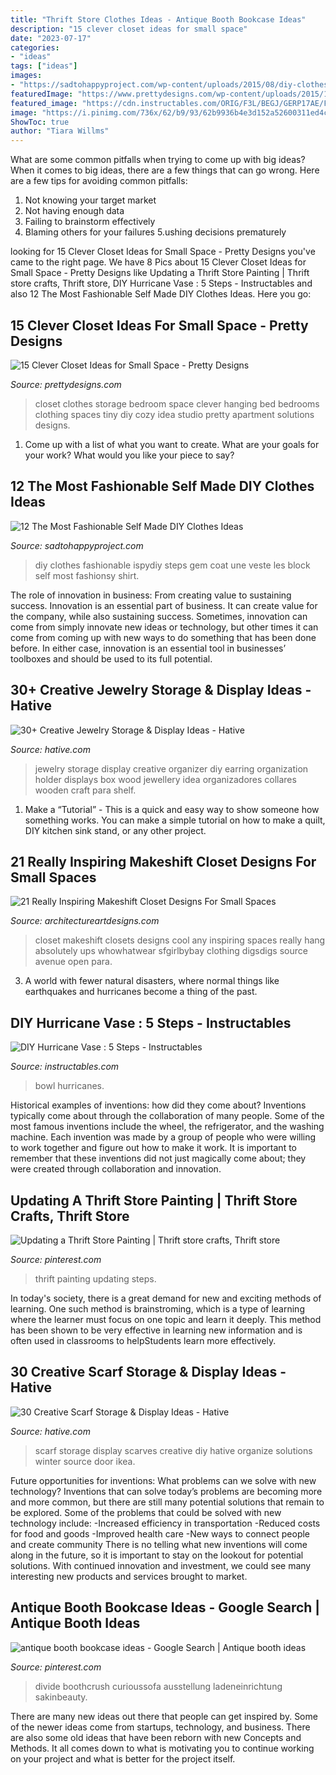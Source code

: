 ```yaml
---
title: "Thrift Store Clothes Ideas - Antique Booth Bookcase Ideas"
description: "15 clever closet ideas for small space"
date: "2023-07-17"
categories:
- "ideas"
tags: ["ideas"]
images:
- "https://sadtohappyproject.com/wp-content/uploads/2015/08/diy-clothes-ideas131.jpg"
featuredImage: "https://www.prettydesigns.com/wp-content/uploads/2015/10/Clothes-Storage.jpg"
featured_image: "https://cdn.instructables.com/ORIG/F3L/BEGJ/GERP17AE/F3LBEGJGERP17AE.jpg?width=2100"
image: "https://i.pinimg.com/736x/62/b9/93/62b9936b4e3d152a52600311ed4c2054.jpg"
ShowToc: true
author: "Tiara Willms"
---
```



What are some common pitfalls when trying to come up with big ideas?
When it comes to big ideas, there are a few things that can go wrong. Here are a few tips for avoiding common pitfalls: 
1. Not knowing your target market 
2. Not having enough data 
3. Failing to brainstorm effectively 
4. Blaming others for your failures 
5.ushing decisions prematurely 

	

		
looking for 15 Clever Closet Ideas for Small Space - Pretty Designs you've came to the right page. We have 8 Pics about 15 Clever Closet Ideas for Small Space - Pretty Designs like Updating a Thrift Store Painting | Thrift store crafts, Thrift store, DIY Hurricane Vase : 5 Steps - Instructables and also 12 The Most Fashionable Self Made DIY Clothes Ideas. Here you go:
		
    
## 15 Clever Closet Ideas For Small Space - Pretty Designs

<img loading=lazy src="https://www.prettydesigns.com/wp-content/uploads/2015/10/Clothes-Storage.jpg" onerror="this.onerror=null;this.src='https://tse1.mm.bing.net/th?id=OIP.1aTzA40VQhfVq9wn073BxQHaLF&amp;pid=15.1';" alt="15 Clever Closet Ideas for Small Space - Pretty Designs">

_Source: prettydesigns.com_

>closet clothes storage bedroom space clever hanging bed bedrooms clothing spaces tiny diy cozy idea studio pretty apartment solutions designs. 

	

1. Come up with a list of what you want to create. What are your goals for your work? What would you like your piece to say? 

    
## 12 The Most Fashionable Self Made DIY Clothes Ideas

<img loading=lazy src="https://sadtohappyproject.com/wp-content/uploads/2015/08/diy-clothes-ideas131.jpg" onerror="this.onerror=null;this.src='https://tse4.mm.bing.net/th?id=OIP.Q8p7Zkpj-dhmJzhLV9T71gAAAA&amp;pid=15.1';" alt="12 The Most Fashionable Self Made DIY Clothes Ideas">

_Source: sadtohappyproject.com_

>diy clothes fashionable ispydiy steps gem coat une veste les block self most fashionsy shirt. 

	

The role of innovation in business: From creating value to sustaining success.
Innovation is an essential part of business. It can create value for the company, while also sustaining success. Sometimes, innovation can come from simply innovate new ideas or technology, but other times it can come from coming up with new ways to do something that has been done before. In either case, innovation is an essential tool in businesses’ toolboxes and should be used to its full potential.

    
## 30+ Creative Jewelry Storage &amp; Display Ideas - Hative

<img loading=lazy src="https://hative.com/wp-content/uploads/2015/01/jewelry-storage-display-ideas/25-jewelry-storage-display-ideas.jpg" onerror="this.onerror=null;this.src='https://tse3.mm.bing.net/th?id=OIP.2d8TlFESoVRosgNBgj1dKQHaJ4&amp;pid=15.1';" alt="30+ Creative Jewelry Storage &amp; Display Ideas - Hative">

_Source: hative.com_

>jewelry storage display creative organizer diy earring organization holder displays box wood jewellery idea organizadores collares wooden craft para shelf. 

	

1. Make a “Tutorial” - This is a quick and easy way to show someone how something works. You can make a simple tutorial on how to make a quilt, DIY kitchen sink stand, or any other project. 

    
## 21 Really Inspiring Makeshift Closet Designs For Small Spaces

<img loading=lazy src="https://www.architectureartdesigns.com/wp-content/uploads/2016/05/15-35-630x834.jpg" onerror="this.onerror=null;this.src='https://tse2.mm.bing.net/th?id=OIP.pTep3Ik42SL-F0p5-059uAHaJz&amp;pid=15.1';" alt="21 Really Inspiring Makeshift Closet Designs For Small Spaces">

_Source: architectureartdesigns.com_

>closet makeshift closets designs cool any inspiring spaces really hang absolutely ups whowhatwear sfgirlbybay clothing digsdigs source avenue open para. 

	

3. A world with fewer natural disasters, where normal things like earthquakes and hurricanes become a thing of the past. 

    
## DIY Hurricane Vase : 5 Steps - Instructables

<img loading=lazy src="https://cdn.instructables.com/ORIG/F3L/BEGJ/GERP17AE/F3LBEGJGERP17AE.jpg?width=2100" onerror="this.onerror=null;this.src='https://tse2.mm.bing.net/th?id=OIP.8-bSZUlyPt437J48yIXIHAHaJ4&amp;pid=15.1';" alt="DIY Hurricane Vase : 5 Steps - Instructables">

_Source: instructables.com_

>bowl hurricanes. 

	

Historical examples of inventions: how did they come about?
Inventions typically come about through the collaboration of many people. Some of the most famous inventions include the wheel, the refrigerator, and the washing machine. Each invention was made by a group of people who were willing to work together and figure out how to make it work. It is important to remember that these inventions did not just magically come about; they were created through collaboration and innovation.

    
## Updating A Thrift Store Painting | Thrift Store Crafts, Thrift Store

<img loading=lazy src="https://i.pinimg.com/736x/9d/a3/66/9da3667b44b03fb71a28c8c7eb9af8eb.jpg" onerror="this.onerror=null;this.src='https://tse1.mm.bing.net/th?id=OIP.8eZfDP7HjVlv1GUVrdF0lQHaLJ&amp;pid=15.1';" alt="Updating a Thrift Store Painting | Thrift store crafts, Thrift store">

_Source: pinterest.com_

>thrift painting updating steps. 

	

In today's society, there is a great demand for new and exciting methods of learning. One such method is brainstroming, which is a type of learning where the learner must focus on one topic and learn it deeply. This method has been shown to be very effective in learning new information and is often used in classrooms to helpStudents learn more effectively.

    
## 30 Creative Scarf Storage &amp; Display Ideas - Hative

<img loading=lazy src="https://hative.com/wp-content/uploads/2015/03/scarf-storage-ideas/8-creative-scarf-storage-and-display-ideas.jpg" onerror="this.onerror=null;this.src='https://tse1.mm.bing.net/th?id=OIP.VxtoHmT8yAsU2VGSO3clRwHaLG&amp;pid=15.1';" alt="30 Creative Scarf Storage &amp; Display Ideas - Hative">

_Source: hative.com_

>scarf storage display scarves creative diy hative organize solutions winter source door ikea. 

	

Future opportunities for inventions: What problems can we solve with new technology?
Inventions that can solve today’s problems are becoming more and more common, but there are still many potential solutions that remain to be explored. Some of the problems that could be solved with new technology include: 
-Increased efficiency in transportation 
-Reduced costs for food and goods 
-Improved health care 
-New ways to connect people and create community 
There is no telling what new inventions will come along in the future, so it is important to stay on the lookout for potential solutions. With continued innovation and investment, we could see many interesting new products and services brought to market.

    
## Antique Booth Bookcase Ideas - Google Search | Antique Booth Ideas

<img loading=lazy src="https://i.pinimg.com/736x/62/b9/93/62b9936b4e3d152a52600311ed4c2054.jpg" onerror="this.onerror=null;this.src='https://tse1.mm.bing.net/th?id=OIP.dCpuizhzal88B4k68D3DaQHaJ4&amp;pid=15.1';" alt="antique booth bookcase ideas - Google Search | Antique booth ideas">

_Source: pinterest.com_

>divide boothcrush curioussofa ausstellung ladeneinrichtung sakinbeauty. 

	

There are many new ideas out there that people can get inspired by. Some of the newer ideas come from startups, technology, and business. There are also some old ideas that have been reborn with new Concepts and Methods. It all comes down to what is motivating you to continue working on your project and what is better for the project itself.


